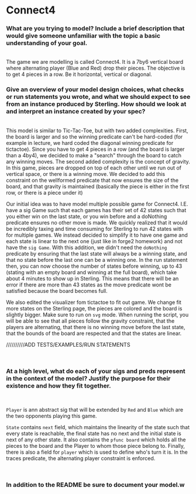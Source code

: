 # Connect4

### **What are you trying to model? Include a brief description that would give someone unfamiliar with the topic a basic understanding of your goal.**
<br>
The game we are modelling is called Connect4. It is a 7by6 vertical board where alternating player (Blue and Red) drop their pieces. The objective is to get 4 pieces in a row. Be it horizontal, vertical or diagonal. 

<br>

### **Give an overview of your model design choices, what checks or run statements you wrote, and what we should expect to see from an instance produced by Sterling. How should we look at and interpret an instance created by your spec?**
<br>
This model is similar to Tic-Tac-Toe, but with two added complexities. First, the board is larger and so the winning predicate can't be hard-coded (for example in lecture, we hard coded the diagonal winning predicate for tictactoe). Since you have to get 4 pieces in a row (and the board is larger than a 4by4), we decided to make a "search" through the board to catch any winning moves. The second added complexity is the concept of gravity. In this game, pieces are dropped on top of each other until we run out of vertical space, or there is a winning move. We decided to add this constraint on the wellformed predicate that now ensures the size of the board, and that gravity is maintained (basically the piece is either in the first row, or there is a piece under it)

Our initial idea was to have model multiple possible game for Connect4. I.E. have a sig Game such that each games has their set of 42 states such that you either win on the last state, or you win before and a doNothing predicate ensures no other move is made. We quickly realized that it would be incredibly taxing and time consuming for Sterling to run 42 states with for multiple games. We instead decided to simplify it to have one game and each state is linear to the next one (just like in forge2 homework) and not have the `sig Game`. With this addition, we didn't need the `doNothing` predicate by ensuring that the last state will always be a winning state, and that no state before the last one can be a winning one. In the run statement then, you can now choose the number of states before winning, up to 43 (stating with an empty board and winning at the full board), which take about 4 minutes to show up in Sterling. This means that there will be an error if there are more than 43 states as the move predicate wont be satisfied because the board becomes full.

We also edited the visualizer fom tictactoe to fit out game. We change fit more states on the Sterling page, the pieces are colored and the board is slightly bigger. Make sure to run on `svg` mode. When running the script, you will be able to see that all pieces follow the gravity constraint, that the players are alternating, that there is no winning move before the last state, that the bounds of the board are respected and that the states are linear.


//////////ADD TESTS/EXAMPLES/RUN STATEMENTS

<br>

### **At a high level, what do each of your sigs and preds represent in the context of the model? Justify the purpose for their existence and how they fit together.**
<br>

`Player` is ann abstract sig that will be extended by `Red` and `Blue` which are the two opponents playing this game.

`State` contains `next` field, which maintains the linearity of the state such that every state is reachable, the final state has no next and the initial state is next of any other state. It also contains the `pfunc board` which holds all the pieces to the board and the Player to whom those piece belong to. Finally, there is also a field for `player` which is used to define who's turn it is. In the traces predicate, the alternating player constraint is enforced.

<br>

### In addition to the README be sure to document your model.w
